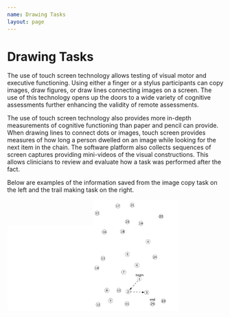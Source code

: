 ```yaml
---
name: Drawing Tasks
layout: page
---
```

# Drawing Tasks
The use of touch screen technology allows testing of visual motor and executive functioning. Using either a finger or a stylus participants can copy images, draw figures, or draw lines connecting images on a screen. The use of this technology opens up the doors to a wide variety of cognitive assessments further enhancing the validity of remote assessments.

The use of touch screen technology also provides more in-depth measurements of cognitive functioning than paper and pencil can provide. When drawing lines to connect dots or images, touch screen provides measures of how long a person dwelled on an image while looking for the next item in the chain. The software platform also collects sequences of screen captures providing mini-videos of the visual constructions. This allows clinicians to review and evaluate how a task was performed after the fact.

Below are examples of the information saved from the image copy task on the left and the trail making task on the right.  

<img src="/assets/ImageCopy.gif" alt="ImageCopy.gif" width="200"/><img src="/assets/Trails.gif" alt="Trails.gif" width="200"/>